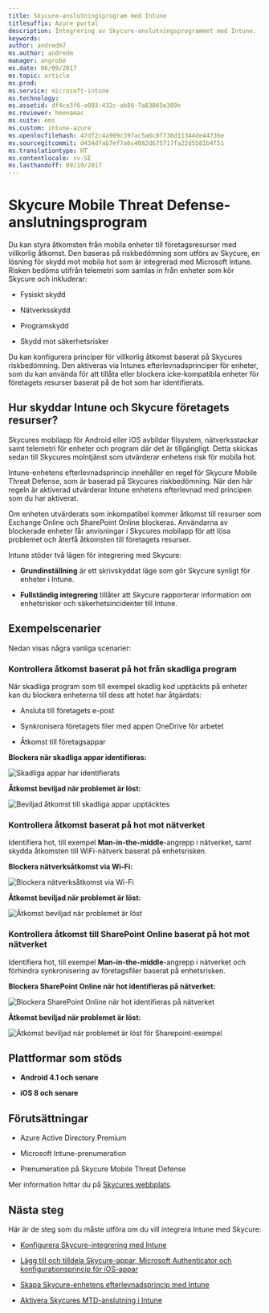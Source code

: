 ```yaml
---
title: Skycure-anslutningsprogram med Intune
titlesuffix: Azure portal
description: Integrering av Skycure-anslutningsprogrammet med Intune.
keywords: 
author: andredm7
ms.author: andredm
manager: angrobe
ms.date: 06/09/2017
ms.topic: article
ms.prod: 
ms.service: microsoft-intune
ms.technology: 
ms.assetid: df4ce3f6-a093-432c-ab86-7a83865e389e
ms.reviewer: heenamac
ms.suite: ems
ms.custom: intune-azure
ms.openlocfilehash: 47df2c4a909c397ac5a6c0f736d11344de44736e
ms.sourcegitcommit: d434dfab7ef7a6c4082d675717fa22d5581b4f51
ms.translationtype: HT
ms.contentlocale: sv-SE
ms.lasthandoff: 09/19/2017
---
```

# <a name="skycure-mobile-threat-defense-connector"></a>Skycure Mobile Threat Defense-anslutningsprogram

Du kan styra åtkomsten från mobila enheter till företagsresurser med villkorlig åtkomst. Den baseras på riskbedömning som utförs av Skycure, en lösning för skydd mot mobila hot som är integrerad med Microsoft Intune. Risken bedöms utifrån telemetri som samlas in från enheter som kör Skycure och inkluderar:

-   Fysiskt skydd

-   Nätverksskydd

-   Programskydd

-   Skydd mot säkerhetsrisker

Du kan konfigurera principer för villkorlig åtkomst baserat på Skycures riskbedömning. Den aktiveras via Intunes efterlevnadsprinciper för enheter, som du kan använda för att tillåta eller blockera icke-kompatibla enheter för företagets resurser baserat på de hot som har identifierats.

## <a name="how-do-intune-and-skycure-help-protect-your-company-resources"></a>Hur skyddar Intune och Skycure företagets resurser?

Skycures mobilapp för Android eller iOS avbildar filsystem, nätverksstackar samt telemetri för enheter och program där det är tillgängligt. Detta skickas sedan till Skycures molntjänst som utvärderar enhetens risk för mobila hot.

Intune-enhetens efterlevnadsprincip innehåller en regel för Skycure Mobile Threat Defense, som är baserad på Skycures riskbedömning. När den här regeln är aktiverad utvärderar Intune enhetens efterlevnad med principen som du har aktiverat.

Om enheten utvärderats som inkompatibel kommer åtkomst till resurser som Exchange Online och SharePoint Online blockeras. Användarna av blockerade enheter får anvisningar i Skycures mobilapp för att lösa problemet och återfå åtkomsten till företagets resurser.

Intune stöder två lägen för integrering med Skycure:

-   **Grundinställning** är ett skrivskyddat läge som gör Skycure synligt för enheter i Intune.

-   **Fullständig integrering** tillåter att Skycure rapporterar information om enhetsrisker och säkerhetsincidenter till Intune.

## <a name="sample-scenarios"></a>Exempelscenarier

Nedan visas några vanliga scenarier:

### <a name="control-access-based-on-threats-from-malicious-apps"></a>Kontrollera åtkomst baserat på hot från skadliga program

När skadliga program som till exempel skadlig kod upptäckts på enheter kan du blockera enheterna till dess att hotet har åtgärdats:

-   Ansluta till företagets e-post

-   Synkronisera företagets filer med appen OneDrive för arbetet

-   Åtkomst till företagsappar

**Blockera när skadliga appar identifieras:**

![Skadliga appar har identifierats](./media/skycure-arch-1.png)

**Åtkomst beviljad när problemet är löst:**

![Beviljad åtkomst till skadliga appar upptäcktes](./media/skycure-arch-2.png)

### <a name="control-access-based-on-threat-to-network"></a>Kontrollera åtkomst baserat på hot mot nätverket

Identifiera hot, till exempel **Man-in-the-middle**-angrepp i nätverket, samt skydda åtkomsten till WiFi-nätverk baserat på enhetsrisken.

**Blockera nätverksåtkomst via Wi-Fi:**

![Blockera nätverksåtkomst via Wi-Fi](./media/skycure-arch-3.png)

**Åtkomst beviljad när problemet är löst:**

![Åtkomst beviljad när problemet är löst](./media/skycure-arch-4.png)

### <a name="control-access-to-sharepoint-online-based-on-threat-to-network"></a>Kontrollera åtkomst till SharePoint Online baserat på hot mot nätverket

Identifiera hot, till exempel **Man-in-the-middle**-angrepp i nätverket och förhindra synkronisering av företagsfiler baserat på enhetsrisken.

**Blockera SharePoint Online när hot identifieras på nätverket:**

![Blockera SharePoint Online när hot identifieras på nätverket](./media/skycure-arch-5.png)

**Åtkomst beviljad när problemet är löst:**

![Åtkomst beviljad när problemet är löst för Sharepoint-exempel](./media/skycure-arch-6.png)

## <a name="supported-platforms"></a>Plattformar som stöds

-   **Android 4.1 och senare**

-   **iOS 8 och senare**

## <a name="pre-requisites"></a>Förutsättningar

-   Azure Active Directory Premium

-   Microsoft Intune-prenumeration

-   Prenumeration på Skycure Mobile Threat Defense

Mer information hittar du på [Skycures webbplats](https://www.skycure.com/skycure-microsoft-integration/).

## <a name="next-steps"></a>Nästa steg

Här är de steg som du måste utföra om du vill integrera Intune med Skycure:

- [Konfigurera Skycure-integrering med Intune](skycure-mtd-connector-integration.md)

- [Lägg till och tilldela Skycure-appar, Microsoft Authenticator och konfigurationsprincip för iOS-appar](mtd-apps-ios-app-configuration-policy-add-assign.md)

- [Skapa Skycure-enhetens efterlevnadsprincip med Intune](mtd-device-compliance-policy-create.md)

- [Aktivera Skycures MTD-anslutning i Intune](mtd-connector-enable.md)
